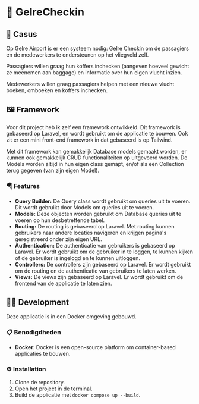 # 🛫 GelreCheckin

## 🧾 Casus
Op Gelre Airport is er een systeem nodig: Gelre Checkin om de passagiers en de medewerkers te ondersteunen op het vliegveld zelf.

Passagiers willen graag hun koffers inchecken (aangeven hoeveel gewicht ze meenemen aan baggage) en informatie over hun eigen vlucht inzien.

Medewerkers willen graag passagiers helpen met een nieuwe vlucht boeken, omboeken en koffers inchecken.

## 🖼️ Framework
Voor dit project heb ik zelf een framework ontwikkeld. Dit framework is gebaseerd op Laravel, en wordt gebruikt om de applicatie te bouwen.
Ook zit er een mini front-end framework in dat gebaseerd is op Tailwind.

Met dit framework kan gemakkelijk Database models gemaakt worden, er kunnen ook gemakkelijk CRUD functionaliteiten op uitgevoerd worden.
De Models worden altijd in hun eigen class gemapt, en/of als een Collection terug gegeven (van zijn eigen Model).

### 🪂 Features
- **Query Builder:** De Query class wordt gebruikt om queries uit te voeren. Dit wordt gebruikt door Models om queries uit te voeren.
- **Models:** Deze objecten worden gebruikt om Database queries uit te voeren op hun desbetreffende tabel.
- **Routing:** De routing is gebaseerd op Laravel. Met routing kunnen gebruikers naar andere locaties navigeren en krijgen pagina's geregistreerd onder zijn eigen URL.
- **Authentication:** De authenticatie van gebruikers is gebaseerd op Laravel. Er wordt gebruikt om de gebruiker in te loggen, te kunnen kijken of de gebruiker is ingelogd en te kunnen uitloggen.
- **Controllers:** De controllers zijn gebaseerd op Laravel. Er wordt gebruikt om de routing en de authenticatie van gebruikers te laten werken.
- **Views:** De views zijn gebaseerd op Laravel. Er wordt gebruikt om de frontend van de applicatie te laten zien.

## 👨‍💻 Development
Deze applicatie is in een Docker omgeving gebouwd.

### 📋 Benodigdheden
- **Docker**: Docker is een open-source platform om container-based applicaties te bouwen.

### ⚙️ Installation
1. Clone de repository.
2. Open het project in de terminal.
3. Build de applicatie met `docker compose up --build`.
